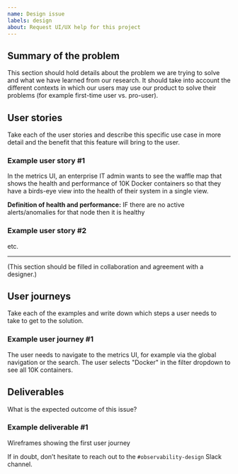 ```yaml
---
name: Design issue
labels: design
about: Request UI/UX help for this project
---
```


## Summary of the problem
This section should hold details about the problem we are trying to solve and what we have learned from our research. It should take into account the different contexts in which our users may use our product to solve their problems (for example first-time user vs. pro-user).

## User stories
Take each of the user stories and describe this specific use case in more detail and the benefit that this feature will bring to the user.

### Example user story #1
In the metrics UI, an enterprise IT admin wants to see the waffle map that shows the health and performance of 10K Docker containers so that they have a birds-eye view into the health of their system in a single view.

**Definition of health and performance:**
IF there are no active alerts/anomalies for that node then it is healthy

### Example user story #2
etc.

----

(This section should be filled in collaboration and agreement with a designer.)

## User journeys
Take each of the examples and write down which steps a user needs to take to get to the solution.

### Example user journey #1
The user needs to navigate to the metrics UI, for example via the global navigation or the search.
The user selects "Docker" in the filter dropdown to see all 10K containers.

## Deliverables
What is the expected outcome of this issue?

### Example deliverable #1
Wireframes showing the first user journey

If in doubt, don’t hesitate to reach out to the `#observability-design` Slack channel.
